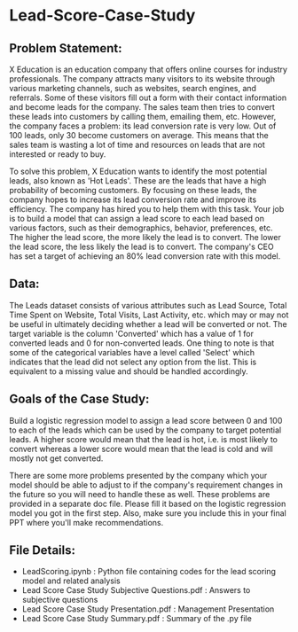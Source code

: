 # Lead-Score-Case-Study
## Problem Statement:

X Education is an education company that offers online courses for industry professionals. The company attracts many visitors to its website through various marketing channels, such as websites, search engines, and referrals. Some of these visitors fill out a form with their contact information and become leads for the company. The sales team then tries to convert these leads into customers by calling them, emailing them, etc. However, the company faces a problem: its lead conversion rate is very low. Out of 100 leads, only 30 become customers on average. This means that the sales team is wasting a lot of time and resources on leads that are not interested or ready to buy. 

To solve this problem, X Education wants to identify the most potential leads, also known as 'Hot Leads'. These are the leads that have a high probability of becoming customers. By focusing on these leads, the company hopes to increase its lead conversion rate and improve its efficiency. The company has hired you to help them with this task. Your job is to build a model that can assign a lead score to each lead based on various factors, such as their demographics, behavior, preferences, etc. The higher the lead score, the more likely the lead is to convert. The lower the lead score, the less likely the lead is to convert. The company's CEO has set a target of achieving an 80% lead conversion rate with this model.

## Data:

The Leads dataset consists of various attributes such as Lead Source, Total Time Spent on Website, Total Visits, Last Activity, etc. which may or may not be useful in ultimately deciding whether a lead will be converted or not. The target variable is the column 'Converted' which has a value of 1 for converted leads and 0 for non-converted leads. One thing to note is that some of the categorical variables have a level called 'Select' which indicates that the lead did not select any option from the list. This is equivalent to a missing value and should be handled accordingly.

## Goals of the Case Study:

Build a logistic regression model to assign a lead score between 0 and 100 to each of the leads which can be used by the company to target potential leads. A higher score would mean that the lead is hot, i.e. is most likely to convert whereas a lower score would mean that the lead is cold and will mostly not get converted.

There are some more problems presented by the company which your model should be able to adjust to if the company's requirement changes in the future so you will need to handle these as well. These problems are provided in a separate doc file. Please fill it based on the logistic regression model you got in the first step. Also, make sure you include this in your final PPT where you'll make recommendations.

## File Details:

- LeadScoring.ipynb : Python file containing codes for the lead scoring model and related analysis
- Lead Score Case Study Subjective Questions.pdf : Answers to subjective questions
- Lead Score Case Study Presentation.pdf : Management Presentation
- Lead Score Case Study Summary.pdf : Summary of the .py file
